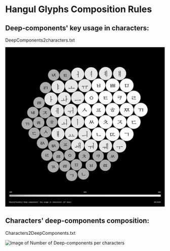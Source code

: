 # Hangul Glyphs Composition Rules

## Deep-components' key usage in characters:

DeepComponents2characters.txt

![Image of Deep-components key usage in characters](Deep-components-key-usage-in-characters.png)

## Characters' deep-components composition:

Characters2DeepComponents.txt

![Image of Number of Deep-components per characters](Number-of-Deep-components-per-character.png)


